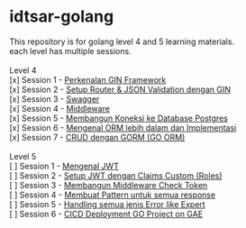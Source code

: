 # idtsar-golang

This repository is for golang level 4 and 5 learning materials. <br>
each level has multiple sessions. <br>
 <br>
Level 4 <br>
[x] Session 1 - [Perkenalan GIN Framework](https://github.com/yankzsoe/idtsar-golang/tree/main/Level_4/Session_1) <br>
[x] Session 2 - [Setup Router & JSON Validation dengan GIN](https://github.com/yankzsoe/idtsar-golang/tree/main/Level_4/Session_2) <br>
[x] Session 3 - [Swagger](https://github.com/yankzsoe/idtsar-golang/tree/main/Level_4/Session_3) <br>
[x] Session 4 - [Middleware](https://github.com/yankzsoe/idtsar-golang/tree/main/Level_4/Session_4) <br>
[x] Session 5 - [Membangun Koneksi ke Database Postgres](https://github.com/yankzsoe/idtsar-golang/tree/main/Level_4/Session_5) <br>
[x] Session 6 - [Mengenal ORM lebih dalam dan Implementasi](https://github.com/yankzsoe/idtsar-golang/tree/main/Level_4/Session_6) <br>
[x] Session 7 - [CRUD dengan GORM (GO ORM)](https://github.com/yankzsoe/idtsar-golang/tree/main/Level_4/Session_7) <br>
 <br>
Level 5 <br>
[ ] Session 1 - [Mengenal JWT]() <br>
[ ] Session 2 - [Setup JWT dengan Claims Custom (Roles)]() <br>
[ ] Session 3 - [Membangun Middleware Check Token]() <br>
[ ] Session 4 - [Membuat Pattern untuk semua response]() <br>
[ ] Session 5 - [Handling semua jenis Error like Expert]() <br>
[ ] Session 6 - [CICD Deployment GO Project on GAE]() <br>
